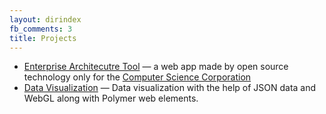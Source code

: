 ```yaml
---
layout: dirindex
fb_comments: 3
title: Projects
---
```


- [Enterprise Architecutre Tool](https://github.com/impranay/CSC_Coin) — a web app made by open source technology only for the [Computer Science Corporation](http://www.csc.com/in)
- [Data Visualization](https://github.com/impranay/DataVisualizationWebGL) — Data visualization with the help of JSON data and WebGL along with Polymer web elements.

